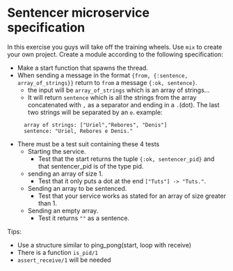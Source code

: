 # Sentencer microservice specification

In this exercise you guys will take off the training wheels. Use `mix` to create your own project. Create a module according to the following specification:

- Make a start function that spawns the thread.
- When sending a message in the format `{from, {:sentence, array_of_strings}}` return to `from` a message `{:ok, sentence}`.
  - the input will be `array_of_strings` which is an array of strings...
  - It will return `sentence` which is all the strings from the array concatenated with `,` as a separator and ending in a `.`(dot). The last two strings will be separated by an `e`. example:
  ```
    array of strings: ["Uriel","Rebores", "Denis"]
    sentence: "Uriel, Rebores e Denis."
  ```
- There must be a test suit containing these 4 tests
  - Starting the service.
    - Test that the start returns the tuple `{:ok, sentencer_pid}` and that sentencer_pid is of the type pid.
  - sending an array of size 1.
    - Test that it only puts a dot at the end  `["Tuts"] -> "Tuts."`.
  - Sending an array to be sentenced.
    - Test that your service works as stated for an array of size greater than 1.
  - Sending an empty array.
    - Test it returns `""` as a sentence.

Tips:
- Use a structure similar to ping_pong(start, loop with receive)
- There is a function `is_pid/1`
- `assert_receive/1` will be needed
